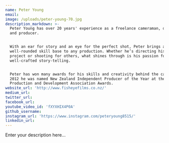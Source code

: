 ```yaml
---
name: Peter Young
email:
image: /uploads/peter-young-70.jpg
description_markdown: >-
  Peter Young has over 20 years' experience as a freelance cameraman, director
  and producer.


  With an ear for story and an eye for the perfect shot, Peter brings a
  well-rounded skill base to any production. Whether he’s directing his own
  project or shooting for others, what shines through is his passion for
  well-crafted story-telling.


  Peter has won many awards for his skills and creativity behind the camera. In
  2012 he was named New Zealand Independent Producer of the Year at the Screen
  Production and Development Association Awards.
website_url: 'http://www.fisheyefilms.co.nz/'
medium_url:
twitter_url:
facebook_url:
youtube_video_id: 'fXYXHIX4P0A'
github_username:
instagram_url: 'https://www.instagram.com/peteryoung8515/'
linkedin_url:
---
```


Enter your description here...
